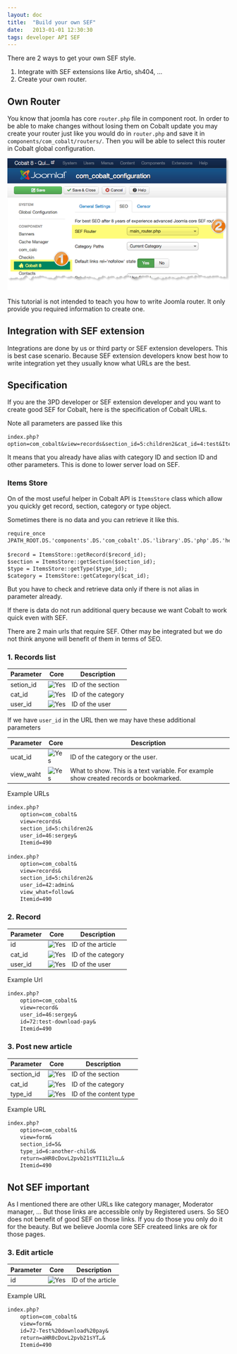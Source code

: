 ```yaml
---
layout: doc
title:  "Build your own SEF"
date:   2013-01-01 12:30:30
tags: developer API SEF
---
```


There are 2 ways to get your own SEF style. 

1. Integrate with SEF extensions like Artio, sh404, ...
2. Create your own router.

## Own Router

You know that joomla has core `router.php` file in component root. In order to be able to make changes without losing them on Cobalt update you may create your router just like you would do in `router.php` and save it in `components/com_cobalt/routers/`. Then you will be able to select this router in Cobalt global configuration.

![select](/assets/img/screenshots/set-router.png)

This tutorial is not intended to teach you how to write Joomla router. It only provide you required information to create one.

## Integration with SEF extension

Integrations are done by us or third party or SEF extension developers. This is best case scenario. Because SEF extension developers know best how to write integration yet they usually know what URLs are the best.

## Specification

If you are the 3PD developer or SEF extension developer and you want to create good SEF for Cobalt, here is the specification of Cobalt URLs.

Note all parameters are passed like this

	index.php?option=com_cobalt&view=records&section_id=5:children2&cat_id=4:test&Itemid=490

It means that you already have alias with category ID and section ID and other parameters. This is done to lower server load on SEF. 

### Items Store

On of the most useful helper in Cobalt API is `ItemsStore` class which allow you quickly get record, section, category or type object.

Sometimes there is no data and you can retrieve it like this.

	require_once JPATH_ROOT.DS.'components'.DS.'com_cobalt'.DS.'library'.DS.'php'.DS.'helper.php';
	
	$record = ItemsStore::getRecord($record_id);
	$section = ItemsStore::getSection($section_id);
	$type = ItemsStore::getType($type_id);
	$category = ItemsStore::getCategory($cat_id);

But you have to check and retrieve data only if there is not alias in parameter already. 

<div class="box-warning">If there is data do not run additional query because we want Cobalt to work quick even with SEF.</div>

There are 2 main urls that require SEF. Other may be integrated but we do not think anyone will benefit of them in terms of SEO.

### 1. Records list

Parameter | Core 	  | Description
----------|-----------|-------------------
setion_id | ![Yes][1] | ID of the section
cat_id	  | ![Yes][2] | ID of the category
user_id	  | ![Yes][2] | ID of the user

If we have `user_id` in the URL then we may have these additional parameters

Parameter | Core 	  | Description
----------|-----------|-------------------
ucat_id	  | ![Yes][2] | ID of the category or the user.
view_waht | ![Yes][2] | What to show. This is a text variable. For example show created records or bookmarked. 

Example URLs

	index.php?
		option=com_cobalt&
		view=records&
		section_id=5:children2&
		user_id=46:sergey&
		Itemid=490
	
	index.php?
		option=com_cobalt&
		view=records&
		section_id=5:children2&
		user_id=42:admin&
		view_what=follow&
		Itemid=490

### 2. Record

Parameter | Core 	  | Description
----------|-----------|-------------------
id		  | ![Yes][1] | ID of the article
cat_id	  | ![Yes][2] | ID of the category
user_id	  | ![Yes][2] | ID of the user

Example Url

	index.php?
		option=com_cobalt&
		view=record&
		user_id=46:sergey&
		id=72:test-download-pay&
		Itemid=490

### 3. Post new article

Parameter | Core 	  | Description
----------|-----------|-------------------
section_id| ![Yes][1] | ID of the section
cat_id	  | ![Yes][2] | ID of the category
type_id	  | ![Yes][1] | ID of the content type


Example URL

	index.php?
		option=com_cobalt&
		view=form&
		section_id=5&
		type_id=6:another-child&
		return=aHR0cDovL2pvb21sYTI1L2lu…&
		Itemid=490
	

## Not SEF important

As I mentioned there are other URLs like category manager, Moderator manager, … But those links are accessible only by Registered users. So SEO does not benefit of good SEF on those links. If you do those you only do it for the beauty. But we believe Joomla core SEF createed links are ok for those pages. 

### 3. Edit article

Parameter | Core 	  | Description
----------|-----------|-------------------
id		  | ![Yes][1] | ID of the article

Example URL

	index.php?
		option=com_cobalt&
		view=form&
		id=72-Test%20download%20pay&
		return=aHR0cDovL2pvb21sYT…&
		Itemid=490

[1]: http://www.mintjoomla.com/media/mint/icons/16/tick.png
[2]: http://www.mintjoomla.com/media/mint/icons/16/cross.png



